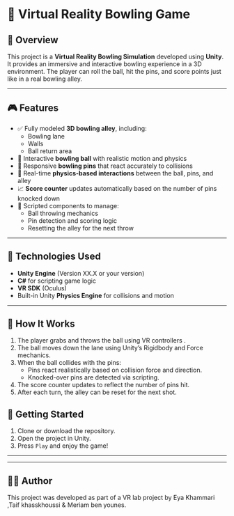 # 🎳 Virtual Reality Bowling Game

## 🧠 Overview

This project is a **Virtual Reality Bowling Simulation** developed using **Unity**. It provides an immersive and interactive bowling experience in a 3D environment. The player can roll the ball, hit the pins, and score points just like in a real bowling alley.

---

## 🎮 Features

- ✅ Fully modeled **3D bowling alley**, including:
  - Bowling lane
  - Walls
  - Ball return area
- 🎳 Interactive **bowling ball** with realistic motion and physics
- 🎯 Responsive **bowling pins** that react accurately to collisions
- 🧱 Real-time **physics-based interactions** between the ball, pins, and alley
- 📈 **Score counter** updates automatically based on the number of pins knocked down
- 🧩 Scripted components to manage:
  - Ball throwing mechanics
  - Pin detection and scoring logic
  - Resetting the alley for the next throw

---

## 🔧 Technologies Used

- **Unity Engine** (Version XX.X or your version)
- **C#** for scripting game logic
- **VR SDK** (Oculus)
- Built-in Unity **Physics Engine** for collisions and motion

---

## 📜 How It Works

1. The player grabs and throws the ball using VR controllers .
2. The ball moves down the lane using Unity’s Rigidbody and Force mechanics.
3. When the ball collides with the pins:
   - Pins react realistically based on collision force and direction.
   - Knocked-over pins are detected via scripting.
4. The score counter updates to reflect the number of pins hit.
5. After each turn, the alley can be reset for the next shot.



## 🚀 Getting Started

1. Clone or download the repository.
2. Open the project in Unity.
3. Press `Play` and enjoy the game!

---


---

## 👨‍💻 Author

This project was developed as part of a VR lab project by Eya Khammari ,Taif khasskhoussi & Meriam ben younes.



